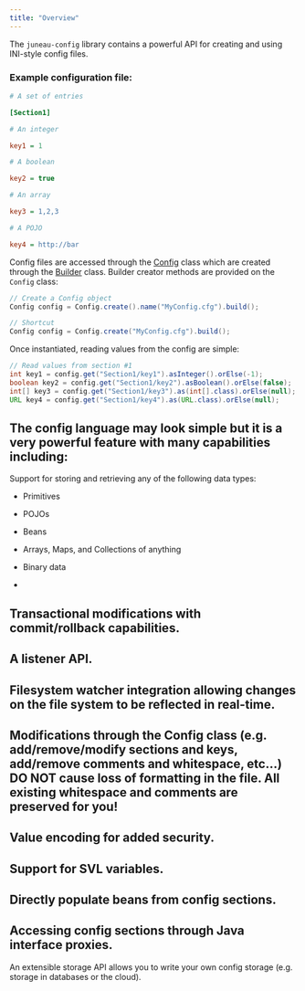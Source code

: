 ```yaml
---
title: "Overview"
---
```


The `juneau-config` library contains a powerful API for creating and using INI-style config files.
### Example configuration file:


```ini
# A set of entries

[Section1]

# An integer

key1 = 1

# A boolean

key2 = true

# An array

key3 = 1,2,3

# A POJO

key4 = http://bar
```


Config files are accessed through the [Config](../apidocs/org/apache/juneau/config/Config.html) class which
are created through the [Builder](../apidocs/org/apache/juneau/config/Config/Builder.html) class.
Builder creator methods are provided on the `Config` class:

```java
// Create a Config object
Config config = Config.create().name("MyConfig.cfg").build();

// Shortcut
Config config = Config.create("MyConfig.cfg").build();
```


Once instantiated, reading values from the config are simple:

```java
// Read values from section #1
int key1 = config.get("Section1/key1").asInteger().orElse(-1);
boolean key2 = config.get("Section1/key2").asBoolean().orElse(false);
int[] key3 = config.get("Section1/key3").as(int[].class).orElse(null);
URL key4 = config.get("Section1/key4").as(URL.class).orElse(null);
```


The config language may look simple but it is a very powerful feature with many capabilities including:
-
Support for storing and retrieving any of the following data types:
- Primitives
- POJOs
- Beans
- Arrays, Maps, and Collections of anything
- Binary data

-
Transactional modifications with commit/rollback capabilities.
-
A listener API.
-
Filesystem watcher integration allowing changes on the file system to be reflected in real-time.
-
Modifications through the Config class (e.g. add/remove/modify sections and keys, add/remove comments and whitespace, etc...)
**DO NOT** cause loss of formatting in the file.
All existing whitespace and comments are preserved for you!
-
Value encoding for added security.
-
Support for SVL variables.
-
Directly populate beans from config sections.
-
Accessing config sections through Java interface proxies.
-
An extensible storage API allows you to write your own config storage (e.g. storage in databases or the cloud).
